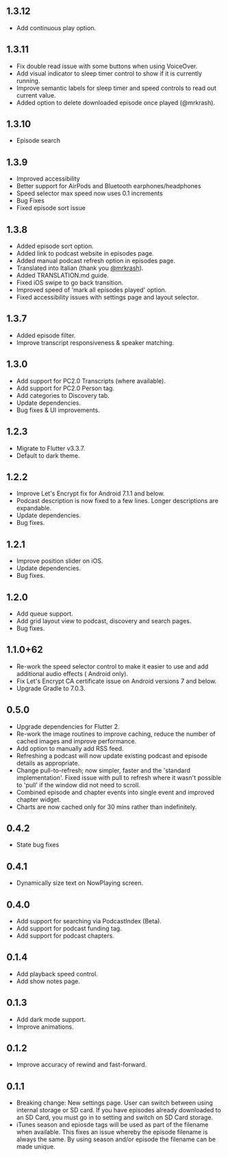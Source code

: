 ## 1.3.12

- Add continuous play option.

## 1.3.11

- Fix double read issue with some buttons when using VoiceOver.
- Add visual indicator to sleep timer control to show if it is currently running.
- Improve semantic labels for sleep timer and speed controls to read out current value.
- Added option to delete downloaded episode once played (@mrkrash).

## 1.3.10

- Episode search

## 1.3.9

- Improved accessibility
- Better support for AirPods and Bluetooth earphones/headphones
- Speed selector max speed now uses 0.1 increments
- Bug Fixes
- Fixed episode sort issue

## 1.3.8

- Added episode sort option.
- Added link to podcast website in episodes page.
- Added manual podcast refresh option in episodes page.
- Translated into Italian (thank you [@mrkrash](https://github.com/mrkrash)).
- Added TRANSLATION.md guide.
- Fixed iOS swipe to go back transition.
- Improved speed of 'mark all episodes played' option.
- Fixed accessibility issues with settings page and layout selector.

## 1.3.7

- Added episode filter.
- Improve transcript responsiveness & speaker matching.

## 1.3.0

- Add support for PC2.0 Transcripts (where available).
- Add support for PC2.0 Person tag.
- Add categories to Discovery tab.
- Update dependencies.
- Bug fixes & UI improvements.

## 1.2.3

- Migrate to Flutter v3.3.7.
- Default to dark theme.

## 1.2.2

- Improve Let's Encrypt fix for Android 7.1.1 and below.
- Podcast description is now fixed to a few lines. Longer descriptions are expandable.
- Update dependencies.
- Bug fixes.

## 1.2.1

- Improve position slider on iOS.
- Update dependencies.
- Bug fixes.

## 1.2.0

- Add queue support.
- Add grid layout view to podcast, discovery and search pages.
- Bug fixes.

## 1.1.0+62

- Re-work the speed selector control to make it easier to use and add additional audio effects (
  Android only).
- Fix Let's Encrypt CA certificate issue on Android versions 7 and below.
- Upgrade Gradle to 7.0.3.

## 0.5.0

- Upgrade dependencies for Flutter 2.
- Re-work the image routines to improve caching, reduce the number of cached images and improve
  performance.
- Add option to manually add RSS feed.
- Refreshing a podcast will now update existing podcast and episode details as appropriate.
- Change pull-to-refresh; now simpler, faster and the 'standard implementation'. Fixed issue with
  pull to refresh where it wasn't possible to 'pull' if the window did not need to scroll.
- Combined episode and chapter events into single event and improved chapter widget.
- Charts are now cached only for 30 mins rather than indefinitely.

## 0.4.2

- State bug fixes

## 0.4.1

- Dynamically size text on NowPlaying screen.

## 0.4.0

- Add support for searching via PodcastIndex (Beta).
- Add support for podcast funding tag.
- Add support for podcast chapters.

## 0.1.4

- Add playback speed control.
- Add show notes page.

## 0.1.3

- Add dark mode support.
- Improve animations.

## 0.1.2

- Improve accuracy of rewind and fast-forward.

## 0.1.1

- Breaking change: New settings page. User can switch between using internal storage or SD card. If
  you have episodes already downloaded to an SD Card, you must go in to setting and switch on SD
  Card storage.
- iTunes season and epiosde tags will be used as part of the filename when available. This fixes an
  issue whereby the episode filename is always the same. By using season and/or episode the filename
  can be made unique.

